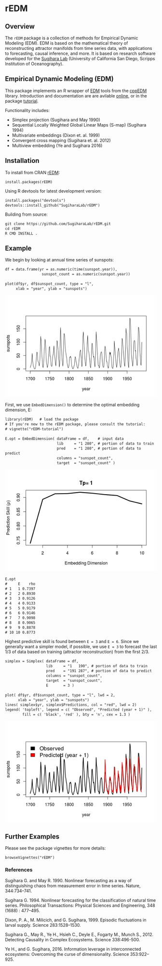 rEDM
====

Overview
--------

The `rEDM` package is a collection of methods for Empirical Dynamic
Modeling (EDM). EDM is based on the mathematical theory of
reconstructing attractor manifolds from time series data, with
applications to forecasting, causal inference, and more. It is based on
research software developed for the [Sugihara Lab](https://deepeco.ucsd.edu/)
(University of California San Diego, Scripps Institution of Oceanography).

Empirical Dynamic Modeling (EDM)
-------------------------------------

This package implements an R wrapper of
[EDM](https://deepeco.ucsd.edu/nonlinear-dynamics-research/edm/) tools from
the [cppEDM](https://github.com/SugiharaLab/cppEDM/#empirical-dynamic-modeling-edm) library.
Introduction and documentation are are avilable
[online](https://sugiharalab.github.io/EDM_Documentation/ "EDM Docs"), or
in the package [tutorial](https://github.com/SugiharaLab/rEDM/blob/d5aafe06573be73f603488f6ee4ae68a73da5e12/doc/rEDM-tutorial.pdf "rEDM turorial").

Functionality includes:

* Simplex projection (Sugihara and May 1990)
* Sequential Locally Weighted Global Linear Maps (S-map) (Sugihara 1994)
* Multivariate embeddings (Dixon et. al. 1999)
* Convergent cross mapping (Sugihara et. al. 2012)
* Multiview embedding (Ye and Sugihara 2016)

Installation
------------
To install from CRAN [rEDM](https://CRAN.R-project.org/package=rEDM):

    install.packages(rEDM)

Using R devtools for latest development version:

    install.packages("devtools")
    devtools::install_github("SugiharaLab/rEDM")

Building from source:

    git clone https://github.com/SugiharaLab/rEDM.git
    cd rEDM
    R CMD INSTALL .

Example
-------

We begin by looking at annual time series of sunspots:

    df = data.frame(yr = as.numeric(time(sunspot.year)), 
                     sunspot_count = as.numeric(sunspot.year))

    plot(df$yr, df$sunspot_count, type = "l", 
         xlab = "year", ylab = "sunspots")

![](man/figures/sunspots-1.png)

First, we use `EmbedDimension()` to determine the optimal embedding
dimension, E:

    library(rEDM)   # load the package
    # If you're new to the rEDM package, please consult the tutorial:
    # vignette("rEDM-tutorial")

    E.opt = EmbedDimension( dataFrame = df,    # input data
                            lib     = "1 280", # portion of data to train
                            pred    = "1 280", # portion of data to predict
                            columns = "sunspot_count",
                            target  = "sunspot_count" )

![](man/figures/optimal-E-1.png)

    E.opt
    #     E    rho
    # 1   1 0.7397
    # 2   2 0.8930
    # 3   3 0.9126
    # 4   4 0.9133
    # 5   5 0.9179
    # 6   6 0.9146
    # 7   7 0.9098
    # 8   8 0.9065
    # 9   9 0.8878
    # 10 10 0.8773

Highest predictive skill is found between `E = 3` and `E = 6`. Since we
generally want a simpler model, if possible, we use `E = 3` to forecast
the last 1/3 of data based on training (attractor reconstruction) from
the first 2/3.

    simplex = Simplex( dataFrame = df, 
                       lib     = "1   190", # portion of data to train
                       pred    = "191 287", # portion of data to predict
                       columns = "sunspot_count",
                       target  = "sunspot_count",
                       E       = 3 )

    plot( df$yr, df$sunspot_count, type = "l", lwd = 2,
          xlab = "year", ylab = "sunspots")
    lines( simplex$yr, simplex$Predictions, col = "red", lwd = 2)
    legend( 'topleft', legend = c( "Observed", "Predicted (year + 1)" ),
            fill = c( 'black', 'red' ), bty = 'n', cex = 1.3 )

![](man/figures/simplex-projection-1.png)

Further Examples
----------------

Please see the package vignettes for more details:

    browseVignettes("rEDM")

### References

Sugihara G. and May R. 1990. Nonlinear forecasting as a way of
distinguishing chaos from measurement error in time series. Nature,
344:734–741.

Sugihara G. 1994. Nonlinear forecasting for the classification of
natural time series. Philosophical Transactions: Physical Sciences and
Engineering, 348 (1688) : 477–495.

Dixon, P. A., M. Milicich, and G. Sugihara, 1999. Episodic fluctuations
in larval supply. Science 283:1528–1530.

Sugihara G., May R., Ye H., Hsieh C., Deyle E., Fogarty M., Munch S.,
2012. Detecting Causality in Complex Ecosystems. Science 338:496-500.

Ye H., and G. Sugihara, 2016. Information leverage in interconnected 
ecosystems: Overcoming the curse of dimensionality. Science 353:922–925.

